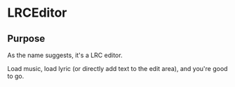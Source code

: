 # LRCEditor

## Purpose

As the name suggests, it's a LRC editor.

Load music, load lyric (or directly add text to the edit area), and you're good to go.